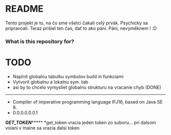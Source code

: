 # README #

Tento projekt je to, na čo sme všetci čakali celý prvák. Psychicky sa pripravoali. Teraz prišiel ten čas, dať to ako páni. Páni, nevyměknem ! :D

### What is this repository for? ###

# TODO 

* Naplnit globalnu tabulku symbolov build in funkciami
* Vytvorit globalnu a  lokalnu  sym. tab
* asi by to chcelo vymysliet globalnu strukturu na vracanie chyb (DONE)

*****************************************

* Compiler of imperative programming language IFJ16, based on Java SE 8.
* 0.0.0.0.0.0.1

*************GET_TOKEN******************
*get_token vracia jeden token zo suboru... pri dalsom volani v maine sa vracia dalsi token
